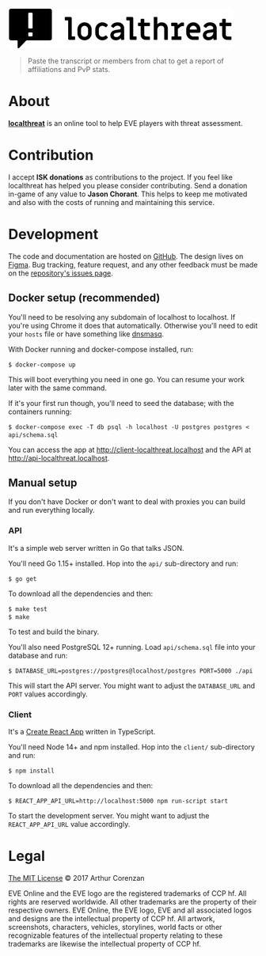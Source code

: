 [![next.localthreat.xyz](localthreat.svg)](https://next.localthreat.xyz)

> Paste the transcript or members from chat to get a report of affiliations and PvP stats.

# About

**[localthreat](https://next.localthreat.xyz/)** is an online tool to help EVE players with threat assessment.

# Contribution

I accept **ISK donations** as contributions to the project. If you feel like localthreat has helped you please consider contributing. Send a donation in-game of any value to **Jason Chorant**. This helps to keep me motivated and also with the costs of running and maintaining this service.

# Development

The code and documentation are hosted on [GitHub](https://github.com/haggen/localthreat). The design lives on [Figma](https://www.figma.com/file/BPH2xeVvbBDAnWpjMI58GpnW/localthreat.next). Bug tracking, feature request, and any other feedback must be made on the [repository's issues page](https://github.com/haggen/localthreat/issues/new).

## Docker setup (recommended)

You'll need to be resolving any subdomain of localhost to localhost. If you're using Chrome it does that automatically. Otherwise you'll need to edit your `hosts` file or have something like [dnsmasq](http://www.thekelleys.org.uk/dnsmasq/doc.html).

With Docker running and docker-compose installed, run:

```shell
$ docker-compose up
```

This will boot everything you need in one go. You can resume your work later with the same command.

If it's your first run though, you'll need to seed the database; with the containers running:

```shell
$ docker-compose exec -T db psql -h localhost -U postgres postgres < api/schema.sql
```

You can access the app at http://client-localthreat.localhost and the API at http://api-localthreat.localhost.

## Manual setup

If you don't have Docker or don't want to deal with proxies you can build and run everything locally.

### API

It's a simple web server written in Go that talks JSON.

You'll need Go 1.15+ installed. Hop into the `api/` sub-directory and run:

```shell
$ go get
```

To download all the dependencies and then:

```shell
$ make test
$ make
```

To test and build the binary.

You'll also need PostgreSQL 12+ running. Load `api/schema.sql` file into your database and run:

```shell
$ DATABASE_URL=postgres://postgres@localhost/postgres PORT=5000 ./api
```

This will start the API server. You might want to adjust the `DATABASE_URL` and `PORT` values accordingly.

### Client

It's a [Create React App](https://create-react-app.dev/) written in TypeScript.

You'll need Node 14+ and npm installed. Hop into the `client/` sub-directory and run:

```shell
$ npm install
```

To download all the dependencies and then:

```shell
$ REACT_APP_API_URL=http://localhost:5000 npm run-script start
```

To start the development server. You might want to adjust the `REACT_APP_API_URL` value accordingly.

# Legal

[The MIT License](LICENSE) © 2017 Arthur Corenzan

EVE Online and the EVE logo are the registered trademarks of CCP hf. All rights are reserved worldwide. All other trademarks are the property of their respective owners. EVE Online, the EVE logo, EVE and all associated logos and designs are the intellectual property of CCP hf. All artwork, screenshots, characters, vehicles, storylines, world facts or other recognizable features of the intellectual property relating to these trademarks are likewise the intellectual property of CCP hf.
